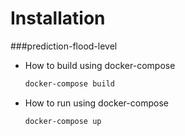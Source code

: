 
# Installation
###prediction-flood-level


* How to build using docker-compose
  ```sh
  docker-compose build
  ```

* How to run using docker-compose
  ```sh
  docker-compose up
  ```

